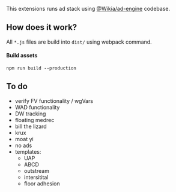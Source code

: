This extensions runs ad stack using [@Wikia/ad-engine](https://github.com/Wikia/ad-engine) codebase.

## How does it work?

All `*.js` files are build into `dist/` using webpack command.

#### Build assets

`npm run build --production`

## To do

- verify FV functionality / wgVars
- WAD functionality
- DW tracking
- floating medrec
- bill the lizard
- krux
- moat yi
- no ads
- templates:
  - UAP
  - ABCD
  - outstream
  - intersitital
  - floor adhesion
